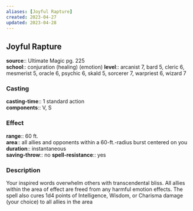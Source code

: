 ```yaml
---
aliases: [Joyful Rapture]
created: 2023-04-27
updated: 2023-04-28
---
```


## Joyful Rapture

**source**:: Ultimate Magic pg. 225  
**school**:: conjuration (healing) (emotion)
**level**:: arcanist 7, bard 5, cleric 6, mesmerist 5, oracle 6, psychic 6, skald 5, sorcerer 7, warpriest 6, wizard 7

### Casting

**casting-time**:: 1 standard action  
**components**:: V, S

### Effect

**range**:: 60 ft.  
**area**:: all allies and opponents within a 60-ft.-radius burst centered on you  
**duration**:: instantaneous  
**saving-throw**:: no
**spell-resistance**:: yes

### Description

Your inspired words overwhelm others with transcendental bliss. All allies within the area of effect are freed from any harmful emotion effects. The spell also cures 1d4 points of Intelligence, Wisdom, or Charisma damage (your choice) to all allies in the area
